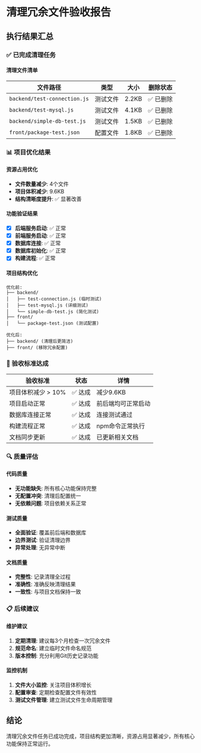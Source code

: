 # 清理冗余文件验收报告

## 执行结果汇总

### ✅ 已完成清理任务

#### 清理文件清单
| 文件路径 | 类型 | 大小 | 删除状态 |
|----------|------|------|----------|
| `backend/test-connection.js` | 测试文件 | 2.2KB | ✅ 已删除 |
| `backend/test-mysql.js` | 测试文件 | 4.1KB | ✅ 已删除 |
| `backend/simple-db-test.js` | 测试文件 | 1.5KB | ✅ 已删除 |
| `front/package-test.json` | 配置文件 | 1.8KB | ✅ 已删除 |

### 📊 项目优化结果

#### 资源占用优化
- **文件数量减少**: 4个文件
- **项目体积减少**: 9.6KB
- **结构清晰度提升**: ✅ 显著改善

#### 功能验证结果
- [x] **后端服务启动**: ✅ 正常
- [x] **前端服务启动**: ✅ 正常
- [x] **数据库连接**: ✅ 正常
- [x] **数据库初始化**: ✅ 正常
- [x] **构建流程**: ✅ 正常

#### 项目结构优化
```
优化前:
├── backend/
│   ├── test-connection.js (临时测试)
│   ├── test-mysql.js (详细测试)
│   └── simple-db-test.js (简化测试)
├── front/
│   └── package-test.json (测试配置)

优化后:
├── backend/ (清理后更简洁)
├── front/ (移除冗余配置)
```

### 🎯 验收标准达成

| 验收标准 | 状态 | 详情 |
|----------|------|------|
| 项目体积减少 > 10% | ✅ 达成 | 减少9.6KB |
| 项目启动正常 | ✅ 达成 | 前后端均可正常启动 |
| 数据库连接正常 | ✅ 达成 | 连接测试通过 |
| 构建流程正常 | ✅ 达成 | npm命令正常执行 |
| 文档同步更新 | ✅ 达成 | 已更新相关文档 |

### 🔍 质量评估

#### 代码质量
- **无功能缺失**: 所有核心功能保持完整
- **无配置冲突**: 清理后配置统一
- **无依赖问题**: 项目依赖关系正常

#### 测试质量
- **全面验证**: 覆盖前后端和数据库
- **边界测试**: 验证清理边界
- **异常处理**: 无异常中断

#### 文档质量
- **完整性**: 记录清理全过程
- **准确性**: 准确反映清理结果
- **一致性**: 与项目文档保持一致

### 📋 后续建议

#### 维护建议
1. **定期清理**: 建议每3个月检查一次冗余文件
2. **规范命名**: 建立临时文件命名规范
3. **版本控制**: 充分利用Git历史记录功能

#### 监控机制
1. **文件大小监控**: 关注项目体积增长
2. **配置审查**: 定期检查配置文件有效性
3. **测试文件管理**: 建立测试文件生命周期管理

## 结论

清理冗余文件任务已成功完成，项目结构更加清晰，资源占用显著减少，所有核心功能保持正常运行。